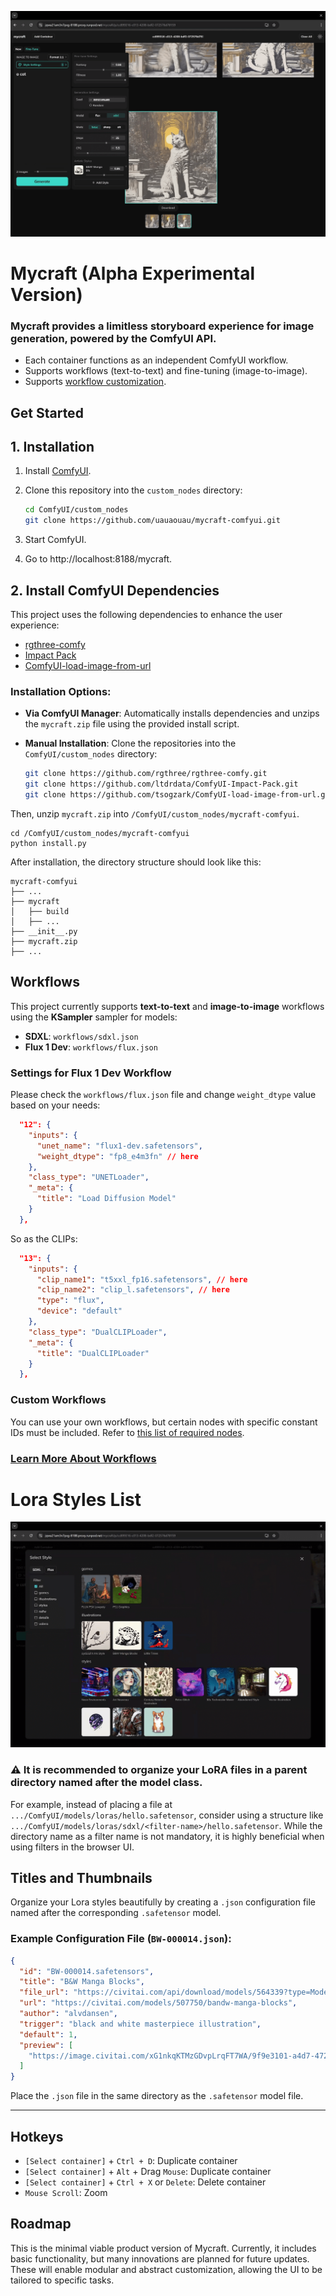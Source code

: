 ![mycraft_preview](./docs/preview_01.png)

# Mycraft (Alpha Experimental Version)

### Mycraft provides a limitless storyboard experience for image generation, powered by the ComfyUI API.

- Each container functions as an independent ComfyUI workflow.
- Supports workflows (text-to-text) and fine-tuning (image-to-image).
- Supports [workflow customization](./CUSTOM_WORKFLOWS.md).

## Get Started

## 1. Installation

1. Install [ComfyUI](https://github.com/comfyanonymous/ComfyUI).

2. Clone this repository into the `custom_nodes` directory:

   ```bash
   cd ComfyUI/custom_nodes
   git clone https://github.com/uauaouau/mycraft-comfyui.git
   ```

3. Start ComfyUI.

4. Go to http://localhost:8188/mycraft.

## 2. Install ComfyUI Dependencies

This project uses the following dependencies to enhance the user experience:

- [rgthree-comfy](https://github.com/rgthree/rgthree-comfy.git)
- [Impact Pack](https://github.com/ltdrdata/ComfyUI-Impact-Pack)
- [ComfyUI-load-image-from-url](https://github.com/tsogzark/ComfyUI-load-image-from-url)

### Installation Options:

- **Via ComfyUI Manager**: Automatically installs dependencies and unzips the `mycraft.zip` file using the provided install script.
- **Manual Installation**: Clone the repositories into the `ComfyUI/custom_nodes` directory:

  ```bash
  git clone https://github.com/rgthree/rgthree-comfy.git
  git clone https://github.com/ltdrdata/ComfyUI-Impact-Pack.git
  git clone https://github.com/tsogzark/ComfyUI-load-image-from-url.git
  ```

Then, unzip `mycraft.zip` into `/ComfyUI/custom_nodes/mycraft-comfyui`.

```
cd /ComfyUI/custom_nodes/mycraft-comfyui
python install.py
```

After installation, the directory structure should look like this:

```
mycraft-comfyui
├── ...
├── mycraft
│   ├── build
│   ├── ...
├── __init__.py
├── mycraft.zip
├── ...
```

## Workflows

This project currently supports **text-to-text** and **image-to-image** workflows using the **KSampler** sampler for models:

- **SDXL**: `workflows/sdxl.json`
- **Flux 1 Dev**: `workflows/flux.json`

### Settings for Flux 1 Dev Workflow

Please check the `workflows/flux.json` file and change `weight_dtype` value based on your needs:

```json
  "12": {
    "inputs": {
      "unet_name": "flux1-dev.safetensors",
      "weight_dtype": "fp8_e4m3fn" // here
    },
    "class_type": "UNETLoader",
    "_meta": {
      "title": "Load Diffusion Model"
    }
  },
```

So as the CLIPs:

```json
  "13": {
    "inputs": {
      "clip_name1": "t5xxl_fp16.safetensors", // here
      "clip_name2": "clip_l.safetensors", // here
      "type": "flux",
      "device": "default"
    },
    "class_type": "DualCLIPLoader",
    "_meta": {
      "title": "DualCLIPLoader"
    }
  },
```


### Custom Workflows

You can use your own workflows, but certain nodes with specific constant IDs must be included. Refer to [this list of required nodes](./CUSTOM_WORKFLOWS.md).

### [Learn More About Workflows](./CUSTOM_WORKFLOWS.md)

# Lora Styles List

![mycraft_preview](./docs/preview_02.png)

### ⚠️ It is recommended to organize your LoRA files in a parent directory named after the model class.

For example, instead of placing a file at `.../ComfyUI/models/loras/hello.safetensor`, consider using a structure like `.../ComfyUI/models/loras/sdxl/<filter-name>/hello.safetensor`. While the directory name as a filter name is not mandatory, it is highly beneficial when using filters in the browser UI.

## Titles and Thumbnails

Organize your Lora styles beautifully by creating a `.json` configuration file named after the corresponding `.safetensor` model.

### Example Configuration File (`BW-000014.json`):

```json
{
  "id": "BW-000014.safetensors",
  "title": "B&W Manga Blocks",
  "file_url": "https://civitai.com/api/download/models/564339?type=Model&format=SafeTensor",
  "url": "https://civitai.com/models/507750/bandw-manga-blocks",
  "author": "alvdansen",
  "trigger": "black and white masterpiece illustration",
  "default": 1,
  "preview": [
    "https://image.civitai.com/xG1nkqKTMzGDvpLrqFT7WA/9f9e3101-a4d7-472f-b18e-cd71ecc99fce/anim=false,width=450/BW_e000014_01_20240610214155.jpeg"
  ]
}
```

Place the `.json` file in the same directory as the `.safetensor` model file.

---

## Hotkeys

- `[Select container]` + `Ctrl + D`: Duplicate container
- `[Select container]` + `Alt` + Drag `Mouse`: Duplicate container
- `[Select container]` + `Ctrl + X` or `Delete`: Delete container
- `Mouse Scroll`: Zoom

## Roadmap

This is the minimal viable product version of Mycraft. Currently, it includes basic functionality, but many innovations are planned for future updates. These will enable modular and abstract customization, allowing the UI to be tailored to specific tasks.
